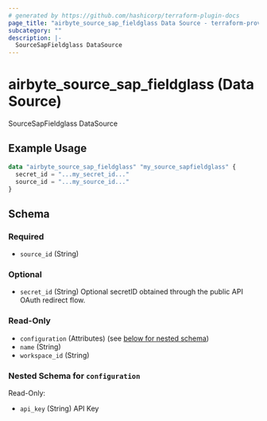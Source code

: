 ```yaml
---
# generated by https://github.com/hashicorp/terraform-plugin-docs
page_title: "airbyte_source_sap_fieldglass Data Source - terraform-provider-airbyte"
subcategory: ""
description: |-
  SourceSapFieldglass DataSource
---
```


# airbyte_source_sap_fieldglass (Data Source)

SourceSapFieldglass DataSource

## Example Usage

```terraform
data "airbyte_source_sap_fieldglass" "my_source_sapfieldglass" {
  secret_id = "...my_secret_id..."
  source_id = "...my_source_id..."
}
```

<!-- schema generated by tfplugindocs -->
## Schema

### Required

- `source_id` (String)

### Optional

- `secret_id` (String) Optional secretID obtained through the public API OAuth redirect flow.

### Read-Only

- `configuration` (Attributes) (see [below for nested schema](#nestedatt--configuration))
- `name` (String)
- `workspace_id` (String)

<a id="nestedatt--configuration"></a>
### Nested Schema for `configuration`

Read-Only:

- `api_key` (String) API Key



